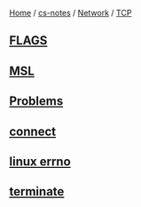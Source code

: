 [Home](https://mengxianbin.github.io) /
[cs-notes](https://mengxianbin.github.io/cs-notes/site) /
[Network](https://mengxianbin.github.io/cs-notes/site/Network) /
[TCP](https://mengxianbin.github.io/cs-notes/site/Network/TCP)

## [FLAGS](https://mengxianbin.github.io/cs-notes/site/Network/TCP/FLAGS)

## [MSL](https://mengxianbin.github.io/cs-notes/site/Network/TCP/MSL)

## [Problems](https://mengxianbin.github.io/cs-notes/site/Network/TCP/Problems/)

## [connect](https://mengxianbin.github.io/cs-notes/site/Network/TCP/connect)

## [linux errno](https://mengxianbin.github.io/cs-notes/site/Network/TCP/linux%20errno)

## [terminate](https://mengxianbin.github.io/cs-notes/site/Network/TCP/terminate)
